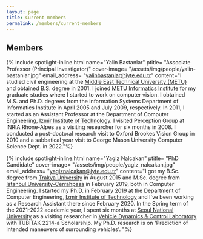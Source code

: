 ```yaml
---
layout: page
title: Current members
permalink: /members/current-members
---
```


## Members


{% include spotlight-inline.html
  name="Yalin Bastanlar"
  ptitle= "Associate Professor (Principal Investigator)"
  cover-image= "/assets/img/people/yalin-bastanlar.jpg"
  email_address= "yalinbastanlar@iyte.edu.tr"
  content="I studied civil engineering at the [Middle East Technical University (METU)](http://www.metu.edu.tr) and obtained B.S. degree in 2001. I joined [METU Informatics Institute](http://www.ii.metu.edu.tr) for my graduate studies where I started to work on computer vision. I obtained M.S. and Ph.D. degrees from the Information Systems Department of Informatics Institute in April 2005 and July 2009, respectively. In 2011, I started as an Assistant Professor at the Department of Computer Engineering, [Izmir Institute of Technology](http://iyte.edu.tr). I visited Perception Group at INRIA Rhone-Alpes as a visiting researcher for six months in 2008. I conducted a post-doctoral research visit to Oxford Brookes Vision Group in 2010 and a sabbatical year visit to George Mason University Computer Science Dept. in 2022."%}

{% include spotlight-inline.html
  name="Yagiz Nalcakan"
  ptitle= "PhD Candidate"
  cover-image= "/assets/img/people/yagiz_nalcakan.jpg"
  email_address= "yagiznalcakan@iyte.edu.tr"
  content="I got my B.Sc. degree from [Trakya University](https://www.trakya.edu.tr/) in August 2015 and M.Sc. degree from [Istanbul University-Cerrahpasa](https://www.iuc.edu.tr/) in February 2019, both in Computer Engineering. I started my Ph.D. in February 2019 at the Department of Computer Engineering, [Izmir Institute of Technology](http://iyte.edu.tr) and I've been working as a Research Assistant there since February 2020. In the Spring term of the 2021-2022 academic year, I spent six months at [Seoul National University](https://en.snu.ac.kr/) as a visiting researcher in [Vehicle Dynamics & Control Laboratory](https://vdcl.snu.ac.kr/) with TUBİTAK 2214-a Scholarship. My Ph.D. research is on 'Prediction of intended maneuvers of surrounding vehicles'. "%}



